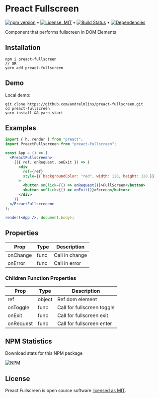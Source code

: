 # Preact Fullscreen

[![npm version](https://badge.fury.io/js/preact-fullscreen.svg)](https://www.npmjs.com/package/preact-fullscreen) &bull; [![License: MIT](https://img.shields.io/badge/License-MIT-yellow.svg)](https://github.com/andrelmlins/preact-fullscreen/blob/master/LICENSE) &bull; [![Build Status](https://travis-ci.com/andrelmlins/preact-fullscreen.svg?branch=master)](https://travis-ci.com/andrelmlins/preact-fullscreen) &bull; [![Dependencies](https://david-dm.org/andrelmlins/preact-fullscreen.svg)](https://david-dm.org/andrelmlins/preact-fullscreen)

Component that performs fullscreen in DOM Elements

## Installation

```
npm i preact-fullscreen
// OR
yarn add preact-fullscreen
```

## Demo

Local demo:

```
git clone https://github.com/andrelmlins/preact-fullscreen.git
cd preact-fullscreen
yarn install && yarn start
```

## Examples

```jsx
import { h, render } from "preact";
import PreactFullscreeen from "preact-fullscreen";

const App = () => (
  <PreactFullscreeen>
    {({ ref, onRequest, onExit }) => (
      <div
        ref={ref}
        style={{ backgroundColor: "red", width: 120, height: 120 }}
      >
        <button onClick={() => onRequest()}>FullScreen</button>
        <button onClick={() => onExit()}>Screen</button>
      </div>
    )}
  </PreactFullscreeen>
);

render(<App />, document.body);
```

## Properties

| Prop     | Type | Description    |
| -------- | ---- | -------------- |
| onChange | func | Call in change |
| onError  | func | Call in error  |

### Children Function Properties

| Prop      | Type   | Description                |
| --------- | ------ | -------------------------- |
| ref       | object | Ref dom element            |
| onToggle  | func   | Call for fullscreen toggle |
| onExit    | func   | Call for fullscreen exit   |
| onRequest | func   | Call for fullscreen enter  |

## NPM Statistics

Download stats for this NPM package

[![NPM](https://nodei.co/npm/preact-fullscreen.png)](https://nodei.co/npm/preact-fullscreen/)

## License

Preact Fullscreen is open source software [licensed as MIT](https://github.com/andrelmlins/preact-fullscreen/blob/master/LICENSE).
